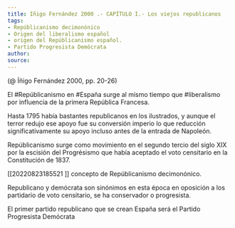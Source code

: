 ```yaml
---
title: Iñigo Fernández 2000 .- CAPÍTULO I.- Los viejos republicanos
tags: 
- Repúblicanismo decimonónico
- Origen del liberalismo español
- origen del Repúblicanismo español. 
- Partido Progresista Demócrata 
author: 
source: 
---
```

(@ Íñigo Fernández 2000, pp. 20-26)

El #Repúblicanismo en #España surge al mismo tiempo que #liberalismo por influencia de la primera República Francesa.

Hasta 1795 había bastantes republicanos en los ilustrados, y aunque el terror redujo ese apoyo fue su conversión imperio lo que reducción significativamente su apoyo incluso antes de la entrada de Napoleón.

Repúblicanismo surge como movimiento en el segundo tercio del siglo XIX por la escisión del Progrésismo que había aceptado el voto censitario en la Constitución de 1837.

[[20220823185521 ]] concepto de Repúblicanismo decimonónico.

Republicano y demócrata son sinónimos en esta época en oposición a los partidario de voto censitario, se ha conservador o progresista.

El primer partido republicano que se crean España será el Partido Progresista Demócrata 




